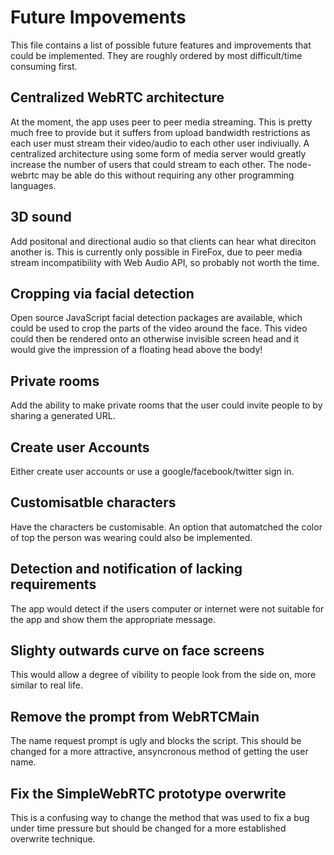 # Future Impovements

This file contains a list of possible future features and improvements that could be implemented. They are roughly ordered by most difficult/time consuming first.

## Centralized WebRTC architecture

At the moment, the app uses peer to peer media streaming. This is pretty much free to provide but it suffers from upload bandwidth restrictions as each user must stream their video/audio to each other user indiviually. A centralized architecture using some form of media server would greatly increase the number of users that could stream to each other. The node-webrtc may be able do this without requiring any other programming languages.

## 3D sound

Add positonal and directional audio so that clients can hear what direciton another is. This is currently only possible in FireFox, due to peer media stream incompatibility with Web Audio API, so probably not worth the time.

## Cropping via facial detection

Open source JavaScript facial detection packages are available, which could be used to crop the parts of the video around the face. This video could then be rendered onto an otherwise invisible screen head and it would give the impression of a floating head above the body!

## Private rooms

Add the ability to make private rooms that the user could invite people to by sharing a generated URL.

## Create user Accounts

Either create user accounts or use a google/facebook/twitter sign in.

## Customisatble characters

Have the characters be customisable. An option that automatched the color of top the person was wearing could also be implemented.

## Detection and notification of lacking requirements

The app would detect if the users computer or internet were not suitable for the app and show them the appropriate message.

## Slighty outwards curve on face screens

This would allow a degree of vibility to people look from the side on, more similar to real life.

## Remove the prompt from WebRTCMain

The name request prompt is ugly and blocks the script. This should be changed for a more attractive, ansyncronous method of getting the user name.

## Fix the SimpleWebRTC prototype overwrite

This is a confusing way to change the method that was used to fix a bug under time pressure but should be changed for a more established overwrite technique.

